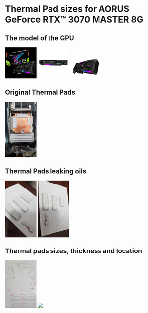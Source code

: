 # Thermal Pad sizes for AORUS GeForce RTX™ 3070 MASTER 8G  

## The model of the GPU  
<img src="./aorus box.jpg" width="20%">   
<img src="./front.jpg" width="20%">   
<img src="./whole.jpg" width="20%">   
  
## Original Thermal Pads
<img src="./thermal pads.jpg" width="20%">   

## Thermal Pads leaking oils
<img src="./thermal pad oil leaking 1.jpg" width="20%">  
<img src="./thermal pad oil leaking 2.jpg" width="20%">  

## Thermal pads sizes, thickness and location
<img src="./blueprint.jpg" width="20%">  
<img src="./gpu and vrams.jpg" width="20%">  
